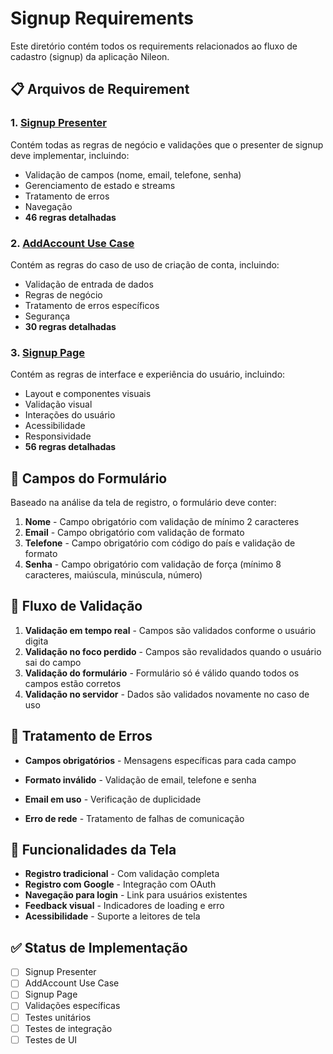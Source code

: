 # Signup Requirements

Este diretório contém todos os requirements relacionados ao fluxo de cadastro (signup) da aplicação Nileon.

## 📋 Arquivos de Requirement

### 1. [Signup Presenter](./signup_presenter.md)
Contém todas as regras de negócio e validações que o presenter de signup deve implementar, incluindo:
- Validação de campos (nome, email, telefone, senha)
- Gerenciamento de estado e streams
- Tratamento de erros
- Navegação
- **46 regras detalhadas**

### 2. [AddAccount Use Case](./add_account_use_case.md)
Contém as regras do caso de uso de criação de conta, incluindo:
- Validação de entrada de dados
- Regras de negócio
- Tratamento de erros específicos
- Segurança
- **30 regras detalhadas**

### 3. [Signup Page](./signup_page.md)
Contém as regras de interface e experiência do usuário, incluindo:
- Layout e componentes visuais
- Validação visual
- Interações do usuário
- Acessibilidade
- Responsividade
- **56 regras detalhadas**

## 🎯 Campos do Formulário

Baseado na análise da tela de registro, o formulário deve conter:

1. **Nome** - Campo obrigatório com validação de mínimo 2 caracteres
2. **Email** - Campo obrigatório com validação de formato
3. **Telefone** - Campo obrigatório com código do país e validação de formato
4. **Senha** - Campo obrigatório com validação de força (mínimo 8 caracteres, maiúscula, minúscula, número)

## 🔄 Fluxo de Validação

1. **Validação em tempo real** - Campos são validados conforme o usuário digita
2. **Validação no foco perdido** - Campos são revalidados quando o usuário sai do campo
3. **Validação do formulário** - Formulário só é válido quando todos os campos estão corretos
4. **Validação no servidor** - Dados são validados novamente no caso de uso

## 🚨 Tratamento de Erros

- **Campos obrigatórios** - Mensagens específicas para cada campo
- **Formato inválido** - Validação de email, telefone e senha
- **Email em uso** - Verificação de duplicidade

- **Erro de rede** - Tratamento de falhas de comunicação

## 📱 Funcionalidades da Tela

- **Registro tradicional** - Com validação completa
- **Registro com Google** - Integração com OAuth
- **Navegação para login** - Link para usuários existentes
- **Feedback visual** - Indicadores de loading e erro
- **Acessibilidade** - Suporte a leitores de tela

## ✅ Status de Implementação

- [ ] Signup Presenter
- [ ] AddAccount Use Case
- [ ] Signup Page
- [ ] Validações específicas
- [ ] Testes unitários
- [ ] Testes de integração
- [ ] Testes de UI
